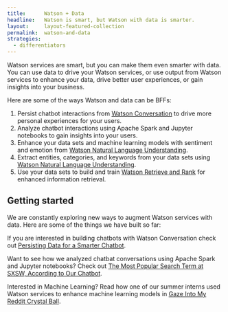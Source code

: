 ```yaml
---
title:      Watson + Data
headline:   Watson is smart, but Watson with data is smarter.
layout:     layout-featured-collection
permalink:  watson-and-data
strategies: 
  - differentiators
---
```


Watson services are smart, but you can make them even smarter with data. You can use data to drive your Watson services, or use output from Watson services to enhance your data, drive better user experiences, or gain insights into your business.

Here are some of the ways Watson and data can be BFFs: 

1. Persist chatbot interactions from [Watson Conversation](https://www.ibm.com/watson/services/conversation/) to drive more personal experiences for your users.
2. Analyze chatbot interactions using Apache Spark and Jupyter notebooks to gain insights into your users.
3. Enhance your data sets and machine learning models with sentiment and emotion from [Watson Natural Language Understanding](https://www.ibm.com/watson/services/natural-language-understanding/).
4. Extract entities, categories, and keywords from your data sets using [Watson Natural Language Understanding](https://www.ibm.com/watson/services/natural-language-understanding/).
5. Use your data sets to build and train [Watson Retrieve and Rank](https://www.ibm.com/watson/services/retrieve-and-rank/) for enhanced information retrieval.

## Getting started

We are constantly exploring new ways to augment Watson services with data. Here are some of the things we have built so far:

If you are interested in building chatbots with Watson Conversation check out [Persisting Data for a Smarter Chatbot](https://medium.com/ibm-watson-data-lab/persisting-data-for-a-smarter-chatbot-be599480f7b2).

Want to see how we analyzed chatbat conversations using Apache Spark and Jupyter notebooks? Check out [The Most Popular Search Term at SXSW, According to Our Chatbot](https://medium.com/ibm-watson-data-lab/the-most-popular-search-term-at-sxsw-according-to-our-chatbot-9f4a47a33406).

Interested in Machine Learning? Read how one of our summer interns used Watson services to enhance machine learning models in [Gaze Into My Reddit Crystal Ball](https://medium.com/ibm-watson-data-lab/gaze-into-my-reddit-crystal-ball-19813a21e5b6).